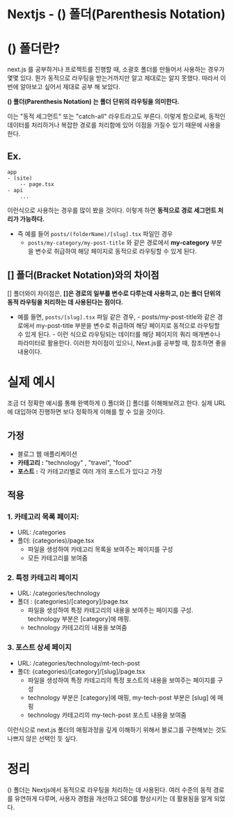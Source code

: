 # Nextjs - () 폴더(Parenthesis Notation)

# () 폴더란?

next.js 를 공부하거나 프로젝트를 진행할 때, 소괄호 폴더를 만들어서 사용하는 경우가 몇몇 있다. 뭔가 동적으로 라우팅을 받는거까지만 알고 제대로는 알지 못했다. 따라서 이번에 알아보고 싶어서 제대로 공부 해 보았다.

**() 폴더(Parenthesis Notation) 는 폴더 단위의 라우팅을 의미한다.**

이는 "동적 세그먼트" 또는 "catch-all" 라우트라고도 부른다. 이렇게 함으로써, 동적인 데이터를 처리하거나 복잡한 경로를 처리함에 있어 이점을 가질수 있기 때문에 사용을 한다.

## Ex.

```
app
- (site)
    -- page.tsx
- api
    ...
```

이런식으로 사용하는 경우를 많이 봤을 것이다. 이렇게 하면 **동적으로 경로 세그먼트 처리가 가능하다.**

- 즉 예를 들어 `posts/(folderName)/[slug].tsx` 파일인 경우
  - `posts/my-category/my-post-title` 와 같은 경로에서 **my-category** 부분을 변수로 취급하여 해당 페이지로 동적으로 라우팅할 수 있게 된다.

## [] 폴더(Bracket Notation)와의 차이점

[] 폴더와이 차이점은, **[]은 경로의 일부를 변수로 다루는데 사용하고, ()는 폴더 단위의 동적 라우팅을 처리하는 데 사용된다는 점이다.**

- 예를 들면, `posts/[slug].tsx` 파일 같은 경우, - posts/my-post-title와 같은 경로에서 my-post-title 부분을 변수로 취급하여 해당 페이지로 동적으로 라우팅할 수 있게 된다. - 이런 식으로 라우팅되는 데이터를 해당 페이지의 쿼리 매개변수나 파라미터로 활용한다.
  이러한 차이점이 있으니, Next.js를 공부할 때, 참조하면 좋을 내용이다.

# 실제 예시

조금 더 정확한 예시를 통해 완벽하게
() 폴더와 [] 폴더를 이해해보려고 한다. 실제 URL에 대입하여 진행하면 보다 정확하게 이해를 할 수 있을 것이다.

## 가정

- 블로그 웹 애플리케이션
- **카테고리 :** "technology" , "travel", "food"
- **포스트 :** 각 카테고리별로 여러 개의 포스트가 있다고 가정

## 적용

### 1. 카테고리 목록 페이지:

- URL: /categories
- 폴더: (categories)/page.tsx
  - 파일을 생성하여 카테고리 목록을 보여주는 페이지를 구성
  - 모든 카테고리를 보여줌

### 2. 특정 카테고리 페이지

- URL: /categories/technology
- 폴더 : (categories)/[category]/page.tsx
  - 파일을 생성하여 특정 카테고리의 내용을 보여주는 페이지를 구성. technology 부분은 [category]에 매핑.
  - technology 카테고리의 내용을 보여줌

### 3. 포스트 상세 페이지

- URL: /categories/technology/mt-tech-post
- 폴더: (categories)/[category]/[slug]/page.tsx
  - 파일을 생성하여 특정 카테고리의 특정 포스트의 내용을 보여주는 페이지를 구성
  - technology 부분은 [category]에 매핑, my-tech-post 부분은 [slug] 에 매핑
  - technology 카테고리의 my-tech-post 포스트 내용을 보여줌

이런식으로 next.js 폴더의 매핑과정을 깊게 이해하기 위해서 블로그를 구현해보는 것도 나쁘지 않은 선택인 듯 싶다.

# 정리

() 폴더는 Nextjs에서 동적으로 라우팅을 처리하는 데 사용된다.
여러 수준의 동적 경로를 유연하게 다루며, 사용자 경험을 개선하고 SEO를 향상시키는 데 활용됨을 알게 되었다.
